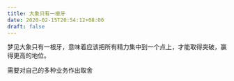 ```yaml
---
title: 大象只有一根牙
date: 2020-02-15T20:54:12+08:00
draft: false
---
```


梦见大象只有一根牙，意味着应该把所有精力集中到一个点上，才能取得突破，赢得更高的地位。

需要对自己的多种业务作出取舍